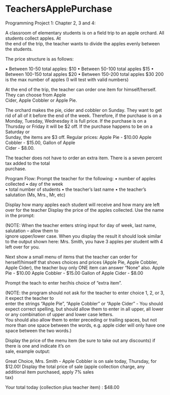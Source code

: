 # TeachersApplePurchase

Programming	Project	1:	Chapter	2,	3	and 4:

A	classroom	of	elementary	students	is	on	a	field	trip	to	an	apple	orchard.	All	students	collect	apples.	At	
the	end	of	the	trip,	the teacher	wants	to	divide	the	apples	evenly	between	the	students.	


The	price	structure is	as	follows:	

• Between	10-50	total	apples:	$10
• Between	50-100	total	apples	$15
• Between	100-150	total	apples	$20
• Between	150-200	total	apples	$30
200	is	the	max number	of	apples (I	will	test	with	valid	numbers)


At	the	end	of	the	trip,	the	teacher	can	order	one	item	for	himself/herself.		They	can	choose	from	Apple	
Cider,	Apple	Cobbler	or	Apple	Pie.		

The	orchard	makes	the	pie,	cider	and	cobbler	on	Sunday.		They	want	to	get	rid	of	all	of	it	before	the	end	
of	the week.		Therefore, if	the	purchase	is	on	a	Monday,	Tuesday,	Wednesday it	is	full	price.		If	the	
purchase	is	on	a	Thursday	or	Friday	it	will	be	$2	off.		If	the	purchase happens	to	be	on	a	Saturday	or	
Sunday,	the	items	are	$3	off.		Regular	prices:	Apple	Pie	- $10.00			Apple	Cobbler	- $15.00,	Gallon	of	Apple	
Cider	- $8.00.

The	teacher	does	not	have	to	order	an	extra	item.	 There	is	a	seven	percent	tax	added	to	the	total	
purchase.

Program	Flow:
Prompt the	teacher	for	the	following:
• number	of	apples	collected
• day	of	the	week	
• total	number	of	students
• the	teacher’s	last	name
• the	teacher’s	salutation	(Ms,	Mrs.,	Mr,	etc)

Display how	many	apples	each	student	will	receive	and	how	many	are	left	over	for	the	teacher Display	
the	price	of	the apples	collected.		Use	the	name	in	the	prompt:

(NOTE:	When	the	teacher	enters	string	input	for	day	of	week,	last	name,	 salutation	– allow	them	to	
ignore	upper/lower	case.		When	you	display	the	result	it	should	look	similar	to	the	output	shown	here:
Mrs.	Smith,	you	have	3	apples	per	student	with	4	left	over	for	you.

Next	 show	a	small	menu of	items	that	the	teacher	can	order	for	herself/himself	that	shows	choices	and	
prices	(Apple	Pie,	Apple	Cobbler,	Apple	Cider),	the	teacher	buy only	ONE	item	can	answer	“None” also.
Apple	Pie	- $10.00			Apple	Cobbler	- $15.00		Gallon	of	Apple	Cider	- $8.00

Prompt the	teach	to	enter	her/his	choice	of	“extra	item”.		

(NOTE:	the	program	should	not	ask	for	the	teacher	to	enter	choice	1,	2,	or	3,	it	expect	the	teacher	to	
enter	the	strings “Apple	Pie”,	“Apple	Cobbler” or	“Apple	Cider” - You	should	expect	correct	spelling,	but	
should	allow	them	to	enter	in	all	upper,	all lower	or	any	combination	of	upper	and	lower	case	letters.		
You	should	also	allow	them	to	enter	preceding	or	trailing	spaces,	but	not	more	than	one	space	between	
the	words,	e.g.	apple	cider	will	only	have	one	space	between	the	two	words.)

Display the	price	of	the	menu	item	(be	sure	to	take	out	any	discounts) if	there	is	one	and	indicate	it’s	on	
sale,	example	output:

Great	Choice,	Mrs.	Smith	-		Apple	Cobbler	is	on	sale	today,	Thursday,	for	$12.00!
Display the	total	price	of	sale	(apple	collection	charge,	any	additional	item	purchased,	apply	7% sales	
tax)

Your	total	today	(collection	plus	teacher	item)	:								$48.00
